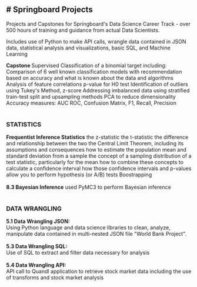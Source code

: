 <h2># Springboard Projects</h2>

Projects and Capstones for Springboard's Data Science Career Track - over 500 hours of training and guidance from actual Data Scientists.

Includes use of Python to make API calls, wrangle data contained in JSON data, statistical analysis and visualizations, basic SQL, and Machine Learning

<b> Capstone </b>
Supervised Classification of a binomial target including:
Comparison of 6 well known classification models with recommendation based on accuracy and what is known about the data and algorithms
Analysis of feature correlations
p-value for H0 test
Identification of outliers using Tukey's Method, z-score
Addressing imbalanced data using stratified train-test split and upsampling methods
PCA to reduce dimensionality
Accuracy measures: AUC ROC, Confusion Matrix, F1, Recall, Precision
<br><br>
<h3> STATISTICS</h3>
<b> Frequentist Inference Statistics</b>
the z-statistic
the t-statistic
the difference and relationship between the two
the Central Limit Theorem, including its assumptions and consequences
how to estimate the population mean and standard deviation from a sample
the concept of a sampling distribution of a test statistic, particularly for the mean
how to combine these concepts to calculate a confidence interval
how those confidence intervals and p-values allow you to perform hypothesis (or A/B) tests
Boostrapping
<br><br>
<b>8.3 Bayesian Inference</b>
used PyMC3 to perform Bayesian inference 
<br><br>
<h3> DATA WRANGLING</h3>
<b>5.1 Data Wrangling JSON:</b>
<br>
Using Python language and data science libraries to clean, analyze, manipulate data contained in multi-nested JSON file "World Bank Project". 
<br><br>
<b>5.3 Data Wrangling SQL:</b>
<br>
Use of SQL to extract and filter data necessary for analysis
<br><br>
<b>5.4 Data Wrangling API:</b>
<br>
API call to Quandl application to retrieve stock market data including the use of transforms and stock market analysis
<br><br>
